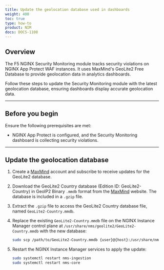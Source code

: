 ```yaml
---
title: Update the geolocation database used in dashboards
weight: 400
toc: true
type: how-to
product: NIM
docs: DOCS-1108
---
```


## Overview

The F5 NGINX Security Monitoring module tracks security violations on NGINX App Protect WAF instances. It uses MaxMind's GeoLite2 Free Database to provide geolocation data in analytics dashboards.

Follow these steps to update the Security Monitoring module with the latest geolocation database, ensuring dashboards display accurate geolocation data.

---

## Before you begin

Ensure the following prerequisites are met:

- NGINX App Protect is configured, and the Security Monitoring dashboard is collecting security violations.

---

## Update the geolocation database

1. Create a [MaxMind](https://dev.maxmind.com/geoip/geolite2-free-geolocation-data/) account and subscribe to receive updates for the GeoLite2 database.
1. Download the GeoLite2 Country database (Edition ID: GeoLite2-Country) in GeoIP2 Binary `.mmdb` format from the [MaxMind](https://www.maxmind.com/en/accounts/current/geoip/downloads) website. The database is included in a `.gzip` file.
1. Extract the `.gzip` file to access the GeoLite2 Country database file, named `GeoLite2-Country.mmdb`.
1. Replace the existing `GeoLite2-Country.mmdb` file on the NGINX Instance Manager control plane at `/usr/share/nms/geolite2/GeoLite2-Country.mmdb` with the new database:

    ```bash
    sudo scp /path/to/GeoLite2-Country.mmdb {user}@{host}:/usr/share/nms/geolite2/GeoLite2-Country.mmdb
    ```

1. Restart the NGINX Instance Manager services to apply the update:

    ```bash
    sudo systemctl restart nms-ingestion
    sudo systemctl restart nms-core
    ```
